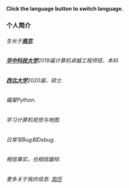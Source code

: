 **Click the language button to switch language.**

<!-- ### 联系方式
<i class='fab fa-github fa-2x'></i>[imdonnie](https://github.com/imdonnie)
<i class='fab fa-at fa-2x'></i>[donniexero]()
<i class='fab fa-github fa-2x'></i>[imdonnie]() -->

### 个人简介
###### 生长于[**南京**](https://en.wikipedia.org/wiki/Nanjing).<br>
###### [**华中科技大学**](http://english.hust.edu.cn/)2019届计算机卓越工程师班，本科<br>
###### [**西北大学**](https://www.northwestern.edu/)2020届，硕士.<br>
###### 偏爱Python. 
###### 学习计算机视觉与地图.<br>
###### 日常写Bug和Debug.<br>
###### 相信事实，也相信雄辩.<br>
###### 更多关于我的信息: [简历](https://drive.google.com/file/d/1c8qY1VKjlx-59TxrYcTYUvzuvvY8N5cy/view?usp=sharing)